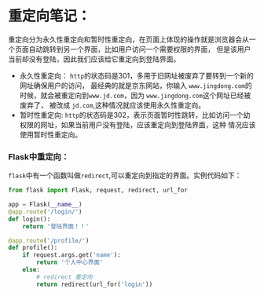 # 重定向笔记：
重定向分为永久性重定向和暂时性重定向，在页面上体现的操作就是浏览器会从一个页面自动跳转到另一个界面，比如用户访问一个需要权限的界面，
但是该用户当前却没有登陆，因此我们应该给它重定向到登陆界面。  
* 永久性重定向： `http`的状态码是301，多用于旧网址被废弃了要转到一个新的网址确保用户的访问，
最经典的就是京东网站，你输入 `www.jingdong.com`的时候，就会被重定向到`www.jd.com`，因为 `www.jingdong.com`这个网址已经被废弃了，
被改成 `jd.com`,这种情况就应该使用永久性重定向。  
* 暂时性重定向: `http`的状态码是302，表示页面暂时性跳转，比如访问一个幼权限的网址，如果当前用户没有登陆，应该重定向到登陆界面，这种
情况应该使用暂时性重定向。


### Flask中重定向：
`flask`中有一个函数叫做`redirect`,可以重定向到指定的界面。实例代码如下：
```python
from flask import Flask, request, redirect, url_for

app = Flask(__name__)
@app.route('/login/')
def login():
    return '登陆界面！！'

@app.route('/profile/')
def profile():
    if request.args.get('name'):
        return '个人中心界面'
    else:
        # redirect 重定向
        return redirect(url_for('login'))
```













